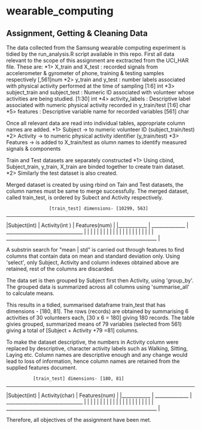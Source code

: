 # wearable_computing
## Assignment, Getting &amp; Cleaning Data
The data collected from the Samsung wearable computing experiment is tidied by the run_analysis.R script available in this repo.
First all data relevant to the scope of this assignment are exctracted from the UCI_HAR file. These are:
*1> X_train and X_test : recorded signals from accelerometer & gyrometer of phone, training & testing samples respectively [,561]num
*2> y_train and y_test : number labels associated with physical activity performed at the time of sampling [1:6] int 
*3> subject_train and subject_test : Numeric ID associated with volunteer whose activities are being studied. [1:30] int
*4> activity_labels : Descriptive label associated with numeric physical activity recorded in y_train/test [1:6] char
*5> features : Descriptive variable name for recorded variables [561] char

Once all relevant data are read into individual tables, appropriate column names are added.
*1> Subject -> to numeric volunteer ID (subject_train/test)
*2> Activity -> to numeric physical activity identifier (y_train/test)
*3> Features -> is added to X_train/test as olumn names to identify measured signals & components

Train and Test datasets are separately constructed
*1> Using cbind, Subject_train, y_train, X_train are binded together to create train dataset.
*2> Similarly the test dataset is also created.

Merged dataset is created by using rbind on Tain and Test datasets, the column names must be same to merge successfully.
The merged dataset, called train_test, is ordered by Subect and Activity respectively.

                    [train_test] dimensions- [10299, 563]
 ________________________________________________________________
|Subject(int) | Activity(int ) |              Features(num)       |
|____________ | ______________ | ________________________________ |
|             |                |                                  |
|             |                |                                  |
|             |                |                                  |
|             |                |                                  |
|             |                |                                  |
| _______________________________________________________________ |
        
A substrin search for "mean | std" is carried out through features to find columns that contain data on mean and standard deviation only.
Using 'select', only Subject, Activity and column indexes obtained above are retained, rest of the columns are discarded.

The data set is then grouped by Subject first then Activity, using 'group_by'. The grouped data is summarized across all columns using 'summarise_all' to calculate means. 

This results in a tidied, summarised dataframe train_test that has dimensions - [180, 81].
The rows (records) are obtained by summarising 6 activities of 30 volunteers each, [30 x 6 = 180] giving 180 records.
The table givies grouped, summarized means of 79 variables (selected from 561) giving a total of [Subject + Activity +79 =81] columns.

To make the dataset descriptive, the numbers in Activity column were replaced by descriptive, character activity labels such as Walking, Sitting, Laying etc. Column names are descriptive enough and any change would lead to loss of information, hence column names are retained from the supplied features document.

              [train_test] dimensions- [180, 81]
_________________________________________________________________
|Subject(int) | Activity(char) |              Features(num)       |
|____________ | ______________ | ________________________________ |
|             |                |                                  |
|             |                |                                  |
|             |                |                                  |
|             |                |                                  |
|             |                |                                  |
| _______________________________________________________________ |

Therefore, all objectives of the assignment have been met. 
        
       

